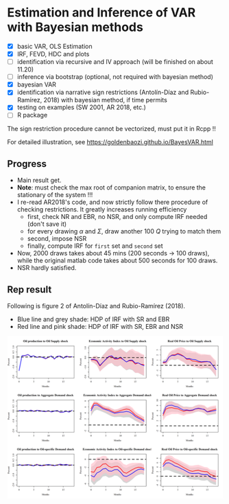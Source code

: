 # Estimation and Inference of VAR with Bayesian methods

- [x] basic VAR, OLS Estimation
- [x] IRF, FEVD, HDC and plots
- [ ] identification via recursive and IV approach (will be finished on about 11.20)
- [ ] inference via bootstrap (optional, not required with bayesian method)
- [x] bayesian VAR
- [x] identification via narrative sign restrictions (Antolín-Díaz and Rubio-Ramírez, 2018) with bayesian method, if time permits
- [x] testing on examples (SW 2001, AR 2018, etc.)
- [ ] R package

The sign restriction procedure cannot be vectorized, must put it in Rcpp !!

For detailed illustration, see https://goldenbaozi.github.io/BayesVAR.html

## Progress

- Main result get.
- **Note**: must check the max root of companion matrix, to ensure the stationary of the system !!!
- I re-read AR2018's code, and now strictly follow there procedure of checking restrictions. It greatly increases running efficiency
  - first, check NR and EBR, no NSR, and only compute IRF needed (don't save it)
  - for every drawing $\alpha$ and $\Sigma$, draw another 100 $Q$ trying to match them
  - second, impose NSR
  - finally, compute IRF for `first` set and `second` set
- Now, 2000 draws takes about 45 mins (200 seconds -> 100 draws), while the original matlab code takes about 500 seconds for 100 draws.
- NSR hardly satisfied.

## Rep result

Following is figure 2 of Antolín-Díaz and Rubio-Ramírez (2018). 

- Blue line and grey shade: HDP of IRF with SR and EBR
- Red line and pink shade: HDP of IRF with SR, EBR and NSR

![AR2018 figure 2](./out/IRF_oil.png)